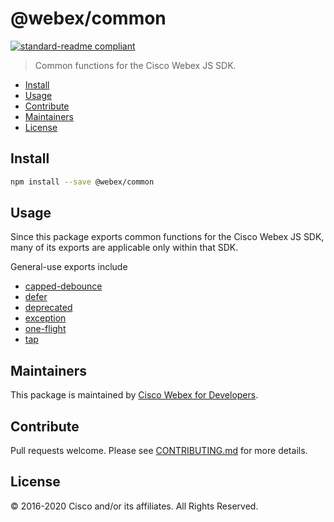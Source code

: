 # @webex/common

[![standard-readme compliant](https://img.shields.io/badge/readme%20style-standard-brightgreen.svg?style=flat-square)](https://github.com/RichardLitt/standard-readme)

> Common functions for the Cisco Webex JS SDK.

- [Install](#install)
- [Usage](#usage)
- [Contribute](#contribute)
- [Maintainers](#maintainers)
- [License](#license)

## Install

```bash
npm install --save @webex/common
```

## Usage

Since this package exports common functions for the Cisco Webex JS SDK, many of its exports are applicable only within that SDK.

General-use exports include

- [capped-debounce](./src/capped-debounce.js)
- [defer](./src/defer.js)
- [deprecated](./src/deprecated.js)
- [exception](./src/exception.js)
- [one-flight](./src/one-flight.js)
- [tap](./src/tap.js)

## Maintainers

This package is maintained by [Cisco Webex for Developers](https://developer.webex.com/).

## Contribute

Pull requests welcome. Please see [CONTRIBUTING.md](https://github.com/webex/webex-js-sdk/blob/master/CONTRIBUTING.md) for more details.

## License

© 2016-2020 Cisco and/or its affiliates. All Rights Reserved.

